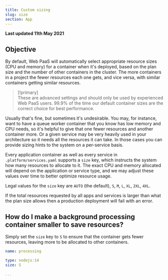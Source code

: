 ```yaml
---
title: Custom sizing
slug: size
section: App
---
```


**Last updated 11th May 2021**



## Objective  

By default, Web PaaS will automatically select appropriate resource sizes (CPU and memory) for a container when it's deployed, based on the plan size and the number of other containers in the cluster.  The more containers in a project the fewer resources each one gets, and vice versa, with similar containers getting similar resources.

> [!primary]  
> These are advanced settings and should only be used by experienced Web PaaS users.  99.9% of the time our default container sizes are the correct choice for best performance.
> 

Usually that's fine, but sometimes it's undesirable.  You may, for instance, want to have a queue worker container that you know has low memory and CPU needs, so it's helpful to give that one fewer resources and another container more.  Or a given service may be very heavily used in your architecture so it needs all the resources it can take.  In those cases you can provide sizing hints to the system on a per-service basis.

Every application container as well as every service in `.platform/services.yaml` supports a `size` key, which instructs the system how many resources to allocate to it.  The exact CPU and memory allocated will depend on the application or service type, and we may adjust these values over time to better optimize resource usage.

Legal values for the `size` key are `AUTO` (the default), `S`, `M`, `L`, `XL`, `2XL`, `4XL`.

If the total resources requested by all apps and services is larger than what the plan size allows then a production deployment will fail with an error.



## How do I make a background processing container smaller to save resources?

Simply set the `size` key to `S` to ensure that the container gets fewer resources, leaving more to be allocated to other containers.

```yaml
name: processing

type: nodejs:14
size: S

...
```
